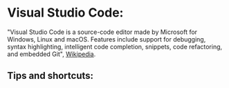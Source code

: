 # Visual Studio Code:

"Visual Studio Code is a source-code editor made by Microsoft for Windows, Linux and macOS. Features include support for debugging, syntax highlighting, intelligent code completion, snippets, code refactoring, and embedded Git", [Wikipedia](https://en.wikipedia.org/wiki/Visual_Studio_Code).

## Tips and shortcuts: